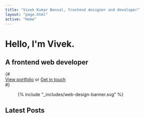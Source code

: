 ```yaml
---
title: "Vivek Kumar Bansal, frontend designer and developer"
layout: "page.html"
active: "Home"
---
```

<div class="banner intro">
    <div class="container">
        <div class="text">
            <h1>Hello, I'm Vivek.</h1>
            <h2>A frontend web <span id="intro-type">developer<span></h2>
            {# <div>
                <a class="btn" href="#">View portfolio</a>
                <span class="hidden-xs"> or </span>
                <a class="btn" href="#">Get in touch</a>
            </div> #}
        </div>
        <figure>
            {% include "_includes/web-design-banner.svg" %}
        </figure>
    </div>
</div>
<div class="home-wrapper">
    <section class="container" id="latest-blog-posts">
        <h2 class="heading">Latest Posts</h2>
        <div class="blog-articles">
        </div>
    </section>
</div>
